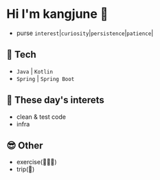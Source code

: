 # Hi I'm kangjune 👦

- purse `interest`|`curiosity`|`persistence`|`patience`|


## 📖 Tech
- `Java` | `Kotlin`
- `Spring` | `Spring Boot`

## 🧐 These day's interets
- clean & test code
- infra


## 😎 Other
- exercise(🎾🏋🏼)
- trip(🛫)
